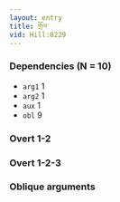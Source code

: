 ```yaml
---
layout: entry
title: གྲོལ་
vid: Hill:0229
---
```

### Dependencies (N = 10)
* `arg1` 1
* `arg2` 1
* `aux` 1
* `obl` 9


### Overt 1-2


### Overt 1-2-3


### Oblique arguments
